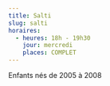 ```yaml
---
title: Salti
slug: salti
horaires:
  - heures: 18h - 19h30
    jour: mercredi
    places: COMPLET
---
```

Enfants nés de 2005 à 2008
